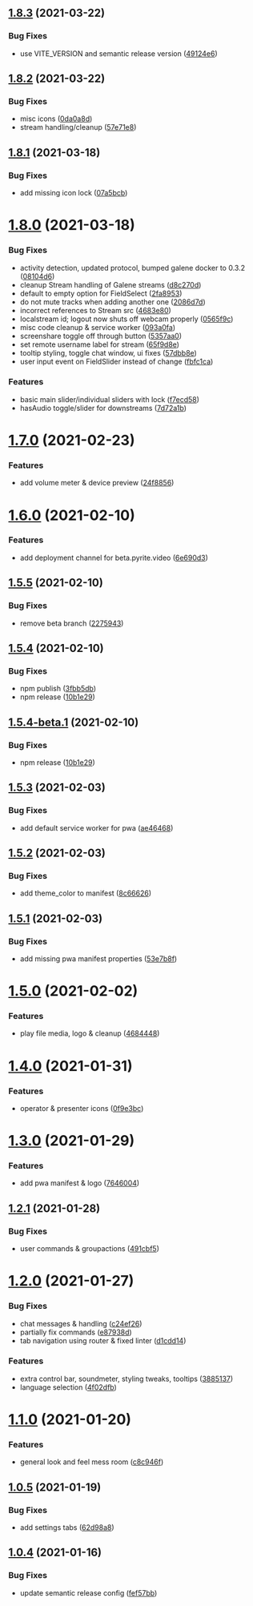 ## [1.8.3](https://github.com/garage44/pyrite/compare/v1.8.2...v1.8.3) (2021-03-22)


### Bug Fixes

* use VITE_VERSION and semantic release version ([49124e6](https://github.com/garage44/pyrite/commit/49124e6a891b988961e17a519cf5734438b4d7ef))

## [1.8.2](https://github.com/garage44/pyrite/compare/v1.8.1...v1.8.2) (2021-03-22)


### Bug Fixes

* misc icons ([0da0a8d](https://github.com/garage44/pyrite/commit/0da0a8d72c1ce61957384933f34a9d0311c059bb))
* stream handling/cleanup ([57e71e8](https://github.com/garage44/pyrite/commit/57e71e8ade80ec89f4d1e662efc8b3b5b40b50ee))

## [1.8.1](https://github.com/garage44/pyrite/compare/v1.8.0...v1.8.1) (2021-03-18)


### Bug Fixes

* add missing icon lock ([07a5bcb](https://github.com/garage44/pyrite/commit/07a5bcb81985691e4a5c3c52ee1886dd1d4052eb))

# [1.8.0](https://github.com/garage44/pyrite/compare/v1.7.0...v1.8.0) (2021-03-18)


### Bug Fixes

* activity detection, updated protocol, bumped galene docker to 0.3.2 ([08104d6](https://github.com/garage44/pyrite/commit/08104d61009b2553d1414cdbd43648c73eb5a644))
* cleanup Stream handling of Galene streams ([d8c270d](https://github.com/garage44/pyrite/commit/d8c270d09e93a74402c28335d64ac5365e4d9964))
* default to empty option for FieldSelect ([2fa8953](https://github.com/garage44/pyrite/commit/2fa8953ab53fe70594cf6d7e9a8c097abc87d6e2))
* do not mute tracks when adding another one ([2086d7d](https://github.com/garage44/pyrite/commit/2086d7d4fe944fd3b748899df7b8b908c39b71eb))
* incorrect references to Stream src ([4683e80](https://github.com/garage44/pyrite/commit/4683e80ff124bcd73f2a79a616f7b13993e74848))
* localstream id; logout now shuts off webcam properly ([0565f9c](https://github.com/garage44/pyrite/commit/0565f9c2215037c4879107c724edd4ef10a0e356))
* misc code cleanup & service worker ([093a0fa](https://github.com/garage44/pyrite/commit/093a0fa1cf34334b91ae5c1a03b9376b1a823426))
* screenshare toggle off through button ([5357aa0](https://github.com/garage44/pyrite/commit/5357aa0d03c55604768bcd6c5d5ebd0484bb666c))
* set remote username label for stream ([65f9d8e](https://github.com/garage44/pyrite/commit/65f9d8ea91a44bf3d10a28b38802a6acf209afde))
* tooltip styling, toggle chat window, ui fixes ([57dbb8e](https://github.com/garage44/pyrite/commit/57dbb8ec1dc73f6959fecdd52f5a3d1d5c7b045d))
* user input event on FieldSlider instead of change ([fbfc1ca](https://github.com/garage44/pyrite/commit/fbfc1cacb1ea4ebad19b5160ab33da8af0cba78d))


### Features

* basic main slider/individual sliders with lock ([f7ecd58](https://github.com/garage44/pyrite/commit/f7ecd58b07e57366f7a0a6f52f70086c33b25587))
* hasAudio toggle/slider for downstreams ([7d72a1b](https://github.com/garage44/pyrite/commit/7d72a1b8073b3f148b93c2cd4212efb5699555db))

# [1.7.0](https://github.com/garage44/pyrite/compare/v1.6.0...v1.7.0) (2021-02-23)


### Features

* add volume meter & device preview ([24f8856](https://github.com/garage44/pyrite/commit/24f8856c5e2a0efcedbc073d8e2ef1ae58aef2e3))

# [1.6.0](https://github.com/garage44/pyrite/compare/v1.5.5...v1.6.0) (2021-02-10)


### Features

* add deployment channel for beta.pyrite.video ([6e690d3](https://github.com/garage44/pyrite/commit/6e690d3ebd55cc8dd037148c8a46fa755c528af7))

## [1.5.5](https://github.com/garage44/pyrite/compare/v1.5.4...v1.5.5) (2021-02-10)


### Bug Fixes

* remove beta branch ([2275943](https://github.com/garage44/pyrite/commit/2275943ed8a8ce48253598c41f2c774bcec51976))

## [1.5.4](https://github.com/garage44/pyrite/compare/v1.5.3...v1.5.4) (2021-02-10)


### Bug Fixes

* npm publish ([3fbb5db](https://github.com/garage44/pyrite/commit/3fbb5dbd55f73b3c2dcc50a80ad53235942ae820))
* npm release ([10b1e29](https://github.com/garage44/pyrite/commit/10b1e29657f9f819af3705492dec14f9933f3198))

## [1.5.4-beta.1](https://github.com/garage44/pyrite/compare/v1.5.3...v1.5.4-beta.1) (2021-02-10)


### Bug Fixes

* npm release ([10b1e29](https://github.com/garage44/pyrite/commit/10b1e29657f9f819af3705492dec14f9933f3198))

## [1.5.3](https://github.com/garage44/pyrite/compare/v1.5.2...v1.5.3) (2021-02-03)


### Bug Fixes

* add default service worker for pwa ([ae46468](https://github.com/garage44/pyrite/commit/ae46468a288a443cabb40ebe1a36a119d8fa2423))

## [1.5.2](https://github.com/garage44/pyrite/compare/v1.5.1...v1.5.2) (2021-02-03)


### Bug Fixes

* add theme_color to manifest ([8c66626](https://github.com/garage44/pyrite/commit/8c66626027800d7b9adfa88ccfc959cb9d5cd79b))

## [1.5.1](https://github.com/garage44/pyrite/compare/v1.5.0...v1.5.1) (2021-02-03)


### Bug Fixes

* add missing pwa manifest properties ([53e7b8f](https://github.com/garage44/pyrite/commit/53e7b8f30ef155999a4223947b2a32fbbddf6773))

# [1.5.0](https://github.com/garage44/pyrite/compare/v1.4.0...v1.5.0) (2021-02-02)


### Features

* play file media, logo & cleanup ([4684448](https://github.com/garage44/pyrite/commit/46844486c1d6b175c57774bdbcc1260a259ccab7))

# [1.4.0](https://github.com/garage44/pyrite/compare/v1.3.0...v1.4.0) (2021-01-31)


### Features

* operator & presenter icons ([0f9e3bc](https://github.com/garage44/pyrite/commit/0f9e3bc51a742cacafe5b8b32c63a33cd38f2de2))

# [1.3.0](https://github.com/garage44/pyrite/compare/v1.2.1...v1.3.0) (2021-01-29)


### Features

* add pwa manifest & logo ([7646004](https://github.com/garage44/pyrite/commit/764600483fdac34e8c125f815fd84e889d84ff5e))

## [1.2.1](https://github.com/garage44/pyrite/compare/v1.2.0...v1.2.1) (2021-01-28)


### Bug Fixes

* user commands & groupactions ([491cbf5](https://github.com/garage44/pyrite/commit/491cbf549cbe5ceb9d70542e685fed0295f61215))

# [1.2.0](https://github.com/garage44/pyrite/compare/v1.1.0...v1.2.0) (2021-01-27)


### Bug Fixes

* chat messages & handling ([c24ef26](https://github.com/garage44/pyrite/commit/c24ef269ee1b453df0769fdab768f0e73e3ec938))
* partially fix commands ([e87938d](https://github.com/garage44/pyrite/commit/e87938d558fc64558ae2289ef4cac19565208a76))
* tab navigation using router & fixed linter ([d1cdd14](https://github.com/garage44/pyrite/commit/d1cdd149ee08501b5f5fe9b51f531842addb76f9))


### Features

* extra control bar, soundmeter, styling tweaks, tooltips ([3885137](https://github.com/garage44/pyrite/commit/3885137cda4ba67c829517623cc49018b6611dea))
* language selection ([4f02dfb](https://github.com/garage44/pyrite/commit/4f02dfbac892dd3a2eebc22255d5e612ca149638))

# [1.1.0](https://github.com/garage44/pyrite/compare/v1.0.5...v1.1.0) (2021-01-20)


### Features

* general look and feel mess room ([c8c946f](https://github.com/garage44/pyrite/commit/c8c946f575c625b99441530683325eae8dc1e7b4))

## [1.0.5](https://github.com/garage44/pyrite/compare/v1.0.4...v1.0.5) (2021-01-19)


### Bug Fixes

* add settings tabs ([62d98a8](https://github.com/garage44/pyrite/commit/62d98a83a400c1f0b191e16645af533118e8cb4d))

## [1.0.4](https://github.com/garage44/pyrite/compare/v1.0.3...v1.0.4) (2021-01-16)


### Bug Fixes

* update semantic release config ([fef57bb](https://github.com/garage44/pyrite/commit/fef57bbdb6b44f7c1d46dd365639606d793900f5))
